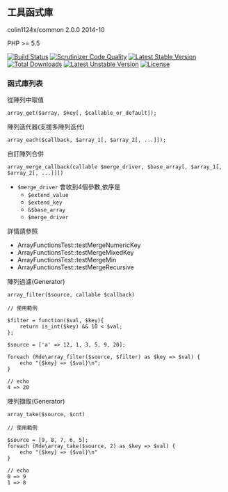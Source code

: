 ## 工具函式庫

colin1124x/common 2.0.0 2014-10

PHP >= 5.5

[![Build Status](https://travis-ci.org/colin1124x/common.svg)](https://travis-ci.org/colin1124x/common)
[![Scrutinizer Code Quality](https://scrutinizer-ci.com/g/colin1124x/common/badges/quality-score.png)](https://scrutinizer-ci.com/g/colin1124x/common)
[![Latest Stable Version](https://poser.pugx.org/rde/common/v/stable.svg)](https://packagist.org/packages/rde/common)
[![Total Downloads](https://poser.pugx.org/rde/common/downloads.svg)](https://packagist.org/packages/rde/common)
[![Latest Unstable Version](https://poser.pugx.org/rde/common/v/unstable.svg)](https://packagist.org/packages/rde/common)
[![License](https://poser.pugx.org/rde/common/license.svg)](https://packagist.org/packages/rde/common)

### 函式庫列表

從陣列中取值

```
array_get($array, $key[, $callable_or_default]);
```

陣列迭代器(支援多陣列迭代)

```
array_each($callback, $array_1[, $array_2[, ...]]);
```

自訂陣列合併

```
array_merge_callback(callable $merge_driver, $base_array[, $array_1[, $array_2[, ...]]])
```

 - `$merge_driver` 會收到4個參數,依序是
    - `$extend_value`
    - `$extend_key`
    - `&$base_array`
    - `$merge_driver`

詳情請參照
 - ArrayFunctionsTest::testMergeNumericKey
 - ArrayFunctionsTest::testMergeMixedKey
 - ArrayFunctionsTest::testMergeMin
 - ArrayFunctionsTest::testMergeRecursive
 
陣列過濾(Generator)
```
array_filter($source, callable $callback)

// 使用範例

$filter = function($val, $key){
    return is_int($key) && 10 < $val;
};

$source = ['a' => 12, 1, 3, 5, 9, 20];

foreach (Rde\array_filter($source, $filter) as $key => $val) {
    echo "{$key} => {$val}\n";
}

// echo
4 => 20
```

陣列擷取(Generator)
```
array_take($source, $cnt)

// 使用範例

$source = [9, 8, 7, 6, 5];
foreach (Rde\array_take($source, 2) as $key => $val) {
    echo "{$key} => {$val}\n"
}

// echo 
0 => 9
1 => 8
```
